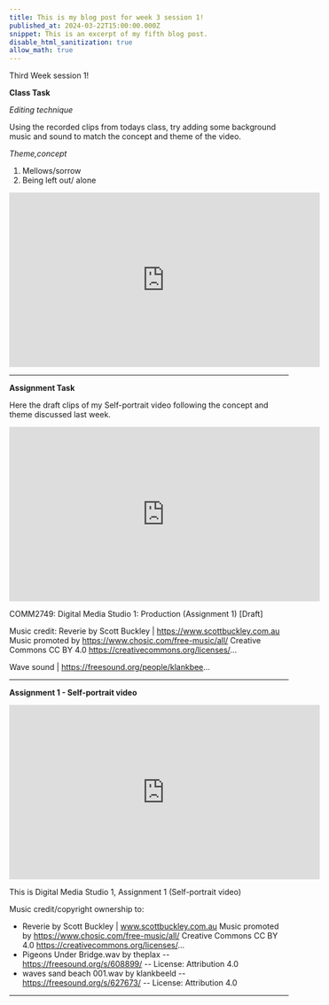 ```yaml
---
title: This is my blog post for week 3 session 1!
published_at: 2024-03-22T15:00:00.000Z
snippet: This is an excerpt of my fifth blog post.
disable_html_sanitization: true
allow_math: true
---
```


Third Week session 1!

**Class Task**

*Editing technique*

Using the recorded clips from todays class, try adding some background music and sound to match the concept and theme of the video.

*Theme,concept*

1. Mellows/sorrow
2. Being left out/ alone

<iframe width="560" height="315" src="https://www.youtube.com/embed/283ucaUNkz0?si=x_wWtJWvlJ-B7-X1" title="YouTube video player" frameborder="0" allow="accelerometer; autoplay; clipboard-write; encrypted-media; gyroscope; picture-in-picture; web-share" referrerpolicy="strict-origin-when-cross-origin" allowfullscreen></iframe>

---

**Assignment Task**

Here the draft clips of my Self-portrait video following the concept and theme discussed last week.

<iframe width="560" height="315" src="https://www.youtube.com/embed/Ju24aFAN7YY?si=2BtU1tBoPZqerrVl" title="YouTube video player" frameborder="0" allow="accelerometer; autoplay; clipboard-write; encrypted-media; gyroscope; picture-in-picture; web-share" referrerpolicy="strict-origin-when-cross-origin" allowfullscreen></iframe>

COMM2749: Digital Media Studio 1: Production (Assignment 1) [Draft]

Music credit:
Reverie by Scott Buckley | https://www.scottbuckley.com.au
Music promoted by https://www.chosic.com/free-music/all/
Creative Commons CC BY 4.0
https://creativecommons.org/licenses/...

Wave sound | https://freesound.org/people/klankbee...

---

**Assignment 1 - Self-portrait video**

<iframe width="560" height="315" src="https://www.youtube.com/embed/jLE2gj1W1t4?si=UYZy9tY22u_TWxI0" title="YouTube video player" frameborder="0" allow="accelerometer; autoplay; clipboard-write; encrypted-media; gyroscope; picture-in-picture; web-share" referrerpolicy="strict-origin-when-cross-origin" allowfullscreen></iframe>

This is Digital Media Studio 1, Assignment 1 (Self-portrait video)

Music credit/copyright ownership to:

- Reverie by Scott Buckley | www.scottbuckley.com.au
Music promoted by https://www.chosic.com/free-music/all/
Creative Commons CC BY 4.0
https://creativecommons.org/licenses/...
- Pigeons Under Bridge.wav by theplax -- https://freesound.org/s/608899/ -- License: Attribution 4.0
- waves sand beach 001.wav by klankbeeld -- https://freesound.org/s/627673/ -- License: Attribution 4.0

---